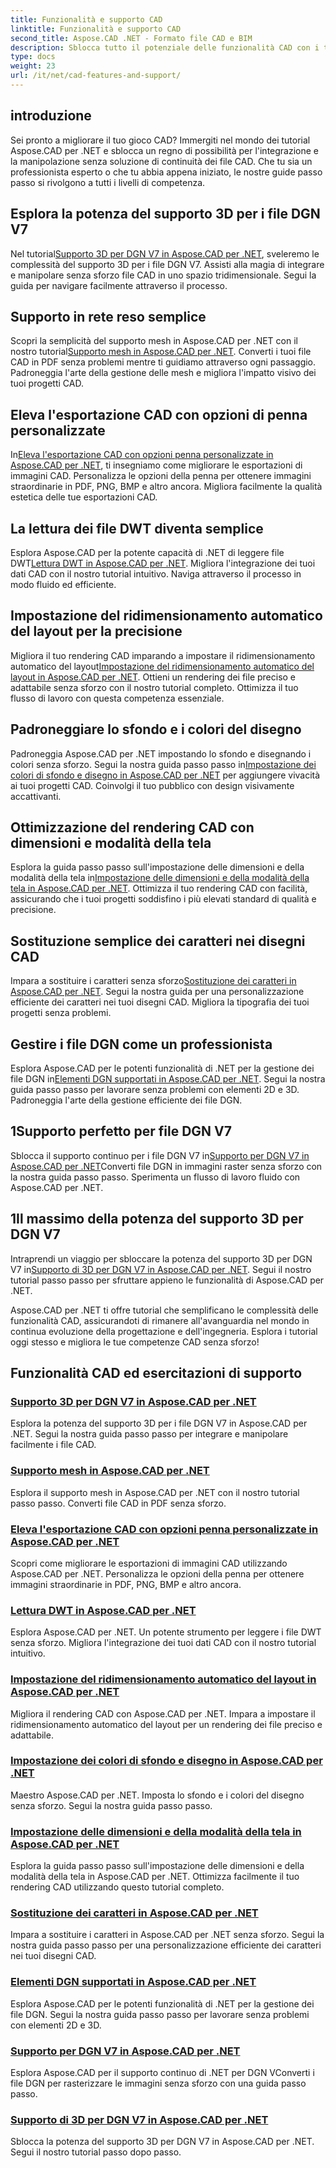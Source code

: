 ```yaml
---
title: Funzionalità e supporto CAD
linktitle: Funzionalità e supporto CAD
second_title: Aspose.CAD .NET - Formato file CAD e BIM
description: Sblocca tutto il potenziale delle funzionalità CAD con i tutorial Aspose.CAD per .NET. Scopri il supporto 3D per DGN V7, la gestione della mesh, la personalizzazione della penna e molto altro ancora senza sforzo.
type: docs
weight: 23
url: /it/net/cad-features-and-support/
---
```


## introduzione

Sei pronto a migliorare il tuo gioco CAD? Immergiti nel mondo dei tutorial Aspose.CAD per .NET e sblocca un regno di possibilità per l'integrazione e la manipolazione senza soluzione di continuità dei file CAD. Che tu sia un professionista esperto o che tu abbia appena iniziato, le nostre guide passo passo si rivolgono a tutti i livelli di competenza.

## Esplora la potenza del supporto 3D per i file DGN V7

 Nel tutorial[Supporto 3D per DGN V7 in Aspose.CAD per .NET](./3d-support-for-dgn-v7/), sveleremo le complessità del supporto 3D per i file DGN V7. Assisti alla magia di integrare e manipolare senza sforzo file CAD in uno spazio tridimensionale. Segui la guida per navigare facilmente attraverso il processo.

## Supporto in rete reso semplice

 Scopri la semplicità del supporto mesh in Aspose.CAD per .NET con il nostro tutorial[Supporto mesh in Aspose.CAD per .NET](./mesh-support/). Converti i tuoi file CAD in PDF senza problemi mentre ti guidiamo attraverso ogni passaggio. Padroneggia l'arte della gestione delle mesh e migliora l'impatto visivo dei tuoi progetti CAD.

## Eleva l'esportazione CAD con opzioni di penna personalizzate

 In[Eleva l'esportazione CAD con opzioni penna personalizzate in Aspose.CAD per .NET](./pen-support-in-export/), ti insegniamo come migliorare le esportazioni di immagini CAD. Personalizza le opzioni della penna per ottenere immagini straordinarie in PDF, PNG, BMP e altro ancora. Migliora facilmente la qualità estetica delle tue esportazioni CAD.

## La lettura dei file DWT diventa semplice

Esplora Aspose.CAD per la potente capacità di .NET di leggere file DWT[Lettura DWT in Aspose.CAD per .NET](./reading-dwt/). Migliora l'integrazione dei tuoi dati CAD con il nostro tutorial intuitivo. Naviga attraverso il processo in modo fluido ed efficiente.

## Impostazione del ridimensionamento automatico del layout per la precisione

 Migliora il tuo rendering CAD imparando a impostare il ridimensionamento automatico del layout[Impostazione del ridimensionamento automatico del layout in Aspose.CAD per .NET](./setting-auto-layout-scaling/). Ottieni un rendering dei file preciso e adattabile senza sforzo con il nostro tutorial completo. Ottimizza il tuo flusso di lavoro con questa competenza essenziale.

## Padroneggiare lo sfondo e i colori del disegno

 Padroneggia Aspose.CAD per .NET impostando lo sfondo e disegnando i colori senza sforzo. Segui la nostra guida passo passo in[Impostazione dei colori di sfondo e disegno in Aspose.CAD per .NET](./setting-background-and-drawing-colors/) per aggiungere vivacità ai tuoi progetti CAD. Coinvolgi il tuo pubblico con design visivamente accattivanti.

## Ottimizzazione del rendering CAD con dimensioni e modalità della tela

Esplora la guida passo passo sull'impostazione delle dimensioni e della modalità della tela in[Impostazione delle dimensioni e della modalità della tela in Aspose.CAD per .NET](./setting-canvas-size-and-mode/). Ottimizza il tuo rendering CAD con facilità, assicurando che i tuoi progetti soddisfino i più elevati standard di qualità e precisione.

## Sostituzione semplice dei caratteri nei disegni CAD

 Impara a sostituire i caratteri senza sforzo[Sostituzione dei caratteri in Aspose.CAD per .NET](./substituting-fonts/). Segui la nostra guida per una personalizzazione efficiente dei caratteri nei tuoi disegni CAD. Migliora la tipografia dei tuoi progetti senza problemi.

## Gestire i file DGN come un professionista

 Esplora Aspose.CAD per le potenti funzionalità di .NET per la gestione dei file DGN in[Elementi DGN supportati in Aspose.CAD per .NET](./supported-dgn-elements/). Segui la nostra guida passo passo per lavorare senza problemi con elementi 2D e 3D. Padroneggia l'arte della gestione efficiente dei file DGN.

## 1Supporto perfetto per file DGN V7

 Sblocca il supporto continuo per i file DGN V7 in[Supporto per DGN V7 in Aspose.CAD per .NET](./support-for-dgn-v7/)Converti file DGN in immagini raster senza sforzo con la nostra guida passo passo. Sperimenta un flusso di lavoro fluido con Aspose.CAD per .NET.

## 1Il massimo della potenza del supporto 3D per DGN V7

 Intraprendi un viaggio per sbloccare la potenza del supporto 3D per DGN V7 in[Supporto di 3D per DGN V7 in Aspose.CAD per .NET](./support-of-3d-for-dgn-v7/). Segui il nostro tutorial passo passo per sfruttare appieno le funzionalità di Aspose.CAD per .NET.

Aspose.CAD per .NET ti offre tutorial che semplificano le complessità delle funzionalità CAD, assicurandoti di rimanere all'avanguardia nel mondo in continua evoluzione della progettazione e dell'ingegneria. Esplora i tutorial oggi stesso e migliora le tue competenze CAD senza sforzo!
## Funzionalità CAD ed esercitazioni di supporto
### [Supporto 3D per DGN V7 in Aspose.CAD per .NET](./3d-support-for-dgn-v7/)
Esplora la potenza del supporto 3D per i file DGN V7 in Aspose.CAD per .NET. Segui la nostra guida passo passo per integrare e manipolare facilmente i file CAD.
### [Supporto mesh in Aspose.CAD per .NET](./mesh-support/)
Esplora il supporto mesh in Aspose.CAD per .NET con il nostro tutorial passo passo. Converti file CAD in PDF senza sforzo.
### [Eleva l'esportazione CAD con opzioni penna personalizzate in Aspose.CAD per .NET](./pen-support-in-export/)
Scopri come migliorare le esportazioni di immagini CAD utilizzando Aspose.CAD per .NET. Personalizza le opzioni della penna per ottenere immagini straordinarie in PDF, PNG, BMP e altro ancora.
### [Lettura DWT in Aspose.CAD per .NET](./reading-dwt/)
Esplora Aspose.CAD per .NET. Un potente strumento per leggere i file DWT senza sforzo. Migliora l'integrazione dei tuoi dati CAD con il nostro tutorial intuitivo.
### [Impostazione del ridimensionamento automatico del layout in Aspose.CAD per .NET](./setting-auto-layout-scaling/)
Migliora il rendering CAD con Aspose.CAD per .NET. Impara a impostare il ridimensionamento automatico del layout per un rendering dei file preciso e adattabile.
### [Impostazione dei colori di sfondo e disegno in Aspose.CAD per .NET](./setting-background-and-drawing-colors/)
Maestro Aspose.CAD per .NET. Imposta lo sfondo e i colori del disegno senza sforzo. Segui la nostra guida passo passo.
### [Impostazione delle dimensioni e della modalità della tela in Aspose.CAD per .NET](./setting-canvas-size-and-mode/)
Esplora la guida passo passo sull'impostazione delle dimensioni e della modalità della tela in Aspose.CAD per .NET. Ottimizza facilmente il tuo rendering CAD utilizzando questo tutorial completo.
### [Sostituzione dei caratteri in Aspose.CAD per .NET](./substituting-fonts/)
Impara a sostituire i caratteri in Aspose.CAD per .NET senza sforzo. Segui la nostra guida passo passo per una personalizzazione efficiente dei caratteri nei tuoi disegni CAD.
### [Elementi DGN supportati in Aspose.CAD per .NET](./supported-dgn-elements/)
Esplora Aspose.CAD per le potenti funzionalità di .NET per la gestione dei file DGN. Segui la nostra guida passo passo per lavorare senza problemi con elementi 2D e 3D.
### [Supporto per DGN V7 in Aspose.CAD per .NET](./support-for-dgn-v7/)
Esplora Aspose.CAD per il supporto continuo di .NET per DGN VConverti i file DGN per rasterizzare le immagini senza sforzo con una guida passo passo.
### [Supporto di 3D per DGN V7 in Aspose.CAD per .NET](./support-of-3d-for-dgn-v7/)
Sblocca la potenza del supporto 3D per DGN V7 in Aspose.CAD per .NET. Segui il nostro tutorial passo dopo passo.